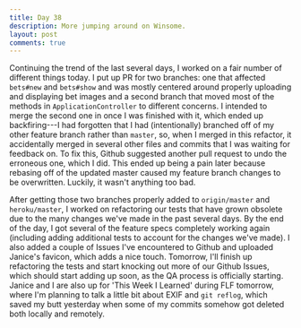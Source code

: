 ```yaml
---
title: Day 38
description: More jumping around on Winsome.
layout: post
comments: true
---
```

Continuing the trend of the last several days, I worked on a fair number of different things today. I put up PR for two branches: one that affected `bets#new` and `bets#show` and was mostly centered around properly uploading and displaying bet images and a second branch that moved most of the methods in `ApplicationController` to different concerns. I intended to merge the second one in once I was finished with it, which ended up backfiring---I had forgotten that I had (intentionally) branched off of my other feature branch rather than `master`, so, when I merged in this refactor, it accidentally merged in several other files and commits that I was waiting for feedback on. To fix this, Github suggested another pull request to undo the erroneous one, which I did. This ended up being a pain later because rebasing off of the updated master caused my feature branch changes to be overwritten. Luckily, it wasn't anything too bad.

After getting those two branches properly added to `origin/master` and `heroku/master`, I worked on refactoring our tests that have grown obsolete due to the many changes we've made in the past several days. By the end of the day, I got several of the feature specs completely working again (including adding additional tests to account for the changes we've made). I also added a couple of Issues I've encountered to Github and uploaded Janice's favicon, which adds a nice touch. Tomorrow, I'll finish up refactoring the tests and start knocking out more of our Github Issues, which should start adding up soon, as the QA process is officially starting. Janice and I are also up for 'This Week I Learned' during FLF tomorrow, where I'm planning to talk a little bit about EXIF and `git reflog`, which saved my butt yesterday when some of my commits somehow got deleted both locally and remotely.
